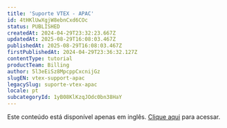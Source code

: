 ```yaml
---
title: 'Suporte VTEX - APAC'
id: 4tHKlUwXgjW8ebnCxd6COc
status: PUBLISHED
createdAt: 2024-04-29T23:32:23.667Z
updatedAt: 2025-08-29T16:08:03.467Z
publishedAt: 2025-08-29T16:08:03.467Z
firstPublishedAt: 2024-04-29T23:36:32.127Z
contentType: tutorial
productTeam: Billing
author: 5l3eEiSz8MpcppCxcnijGz
slugEN: vtex-support-apac
legacySlug: suporte-vtex-apac
locale: pt
subcategoryId: 1yB08KlKzqJOdc0bn38HaY
---
```


Este conteúdo está disponível apenas em inglês. [Clique aqui](https://help.vtex.com/pt/faq/vtex-support-brazil--5q861sTw1n7H2BENOu7ls9?&utm_source=autocompletE) para acessar.
